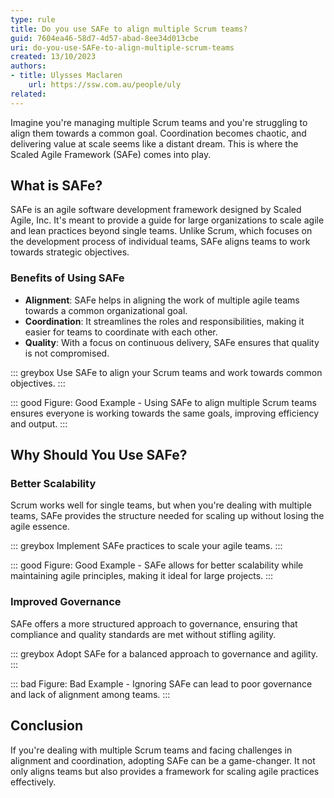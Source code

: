 ```yaml
---
type: rule
title: Do you use SAFe to align multiple Scrum teams?
guid: 7604ea46-58d7-4d57-abad-8ee34d013cbe
uri: do-you-use-SAFe-to-align-multiple-scrum-teams
created: 13/10/2023
authors: 
- title: Ulysses Maclaren
    url: https://ssw.com.au/people/uly
related: 
---
```

Imagine you're managing multiple Scrum teams and you're struggling to align them towards a common goal. Coordination becomes chaotic, and delivering value at scale seems like a distant dream. This is where the Scaled Agile Framework (SAFe) comes into play.

<!--endintro-->

## What is SAFe?

SAFe is an agile software development framework designed by Scaled Agile, Inc. It's meant to provide a guide for large organizations to scale agile and lean practices beyond single teams. Unlike Scrum, which focuses on the development process of individual teams, SAFe aligns teams to work towards strategic objectives.

### Benefits of Using SAFe

- **Alignment**: SAFe helps in aligning the work of multiple agile teams towards a common organizational goal.
- **Coordination**: It streamlines the roles and responsibilities, making it easier for teams to coordinate with each other.
- **Quality**: With a focus on continuous delivery, SAFe ensures that quality is not compromised.

::: greybox
Use SAFe to align your Scrum teams and work towards common objectives.
:::

::: good
Figure: Good Example - Using SAFe to align multiple Scrum teams ensures everyone is working towards the same goals, improving efficiency and output.
:::

## Why Should You Use SAFe?

### Better Scalability

Scrum works well for single teams, but when you're dealing with multiple teams, SAFe provides the structure needed for scaling up without losing the agile essence.

::: greybox
Implement SAFe practices to scale your agile teams.
:::

::: good
Figure: Good Example - SAFe allows for better scalability while maintaining agile principles, making it ideal for large projects.
:::

### Improved Governance

SAFe offers a more structured approach to governance, ensuring that compliance and quality standards are met without stifling agility.

::: greybox
Adopt SAFe for a balanced approach to governance and agility.
:::

::: bad
Figure: Bad Example - Ignoring SAFe can lead to poor governance and lack of alignment among teams.
:::

## Conclusion

If you're dealing with multiple Scrum teams and facing challenges in alignment and coordination, adopting SAFe can be a game-changer. It not only aligns teams but also provides a framework for scaling agile practices effectively.


<!--endintro-->
